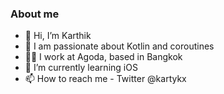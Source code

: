 ### About me

- 👋 Hi, I’m Karthik 
- :muscle: I am passionate about Kotlin and coroutines
- :technologist: I work at Agoda, based in Bangkok
- 🌱 I’m currently learning iOS
- 📫 How to reach me - Twitter @kartykx

<!---
kartykx/kartykx is a ✨ special ✨ repository because its `README.md` (this file) appears on your GitHub profile.
You can click the Preview link to take a look at your changes.
--->
